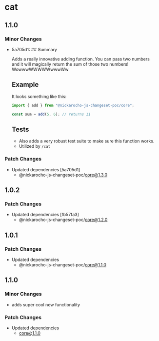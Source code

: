 # cat

## 1.1.0

### Minor Changes

- 5a705d1: ## Summary

  Adds a really innovative adding function. You can pass two numbers and it will magically return the sum of those two numbers! WowwwWWWWWwwwWw

  ## Example

  It looks something like this:

  ```js
  import { add } from "@nickarocho-js-changeset-poc/core";

  const sum = add(5, 6); // returns 11
  ```

  ## Tests

  - Also adds a very robust test suite to make sure this function works.
  - Utilized by `/cat`

### Patch Changes

- Updated dependencies [5a705d1]
  - @nickarocho-js-changeset-poc/core@1.3.0

## 1.0.2

### Patch Changes

- Updated dependencies [fb57fa3]
  - @nickarocho-js-changeset-poc/core@1.2.0

## 1.0.1

### Patch Changes

- Updated dependencies
  - @nickarocho-js-changeset-poc/core@1.1.0

## 1.1.0

### Minor Changes

- adds super cool new functionality

### Patch Changes

- Updated dependencies
  - core@1.1.0
